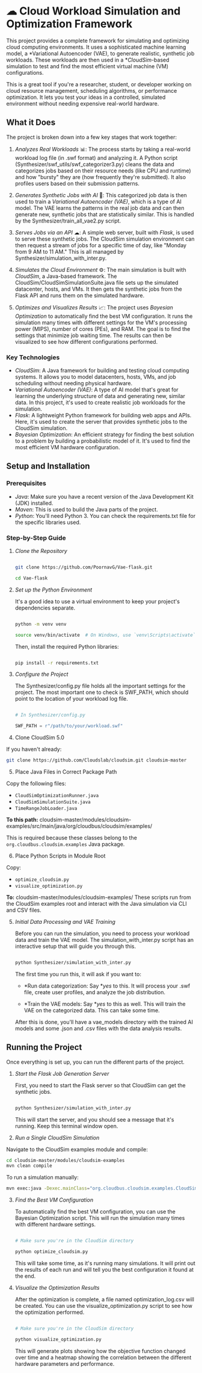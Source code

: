 # ☁ Cloud Workload Simulation and Optimization Framework

This project provides a complete framework for simulating and optimizing cloud computing environments. It uses a sophisticated machine learning model, a *Variational Autoencoder (VAE), to generate realistic, synthetic job workloads. These workloads are then used in a **CloudSim*-based simulation to test and find the most efficient virtual machine (VM) configurations.

This is a great tool if you're a researcher, student, or developer working on cloud resource management, scheduling algorithms, or performance optimization. It lets you test your ideas in a controlled, simulated environment without needing expensive real-world hardware.



## What it Does

The project is broken down into a few key stages that work together:

1.  *Analyzes Real Workloads* 📊: The process starts by taking a real-world workload log file (in .swf format) and analyzing it. A Python script (Synthesizer/swf_utils/swf_categorizer3.py) cleans the data and categorizes jobs based on their resource needs (like CPU and runtime) and how "bursty" they are (how frequently they're submitted). It also profiles users based on their submission patterns.

2.  *Generates Synthetic Jobs with AI* 🤖: This categorized job data is then used to train a *Variational Autoencoder (VAE)*, which is a type of AI model. The VAE learns the patterns in the real job data and can then generate new, synthetic jobs that are statistically similar. This is handled by the Synthesizer/train_all_vae2.py script.

3.  *Serves Jobs via an API* ☁: A simple web server, built with *Flask*, is used to serve these synthetic jobs. The CloudSim simulation environment can then request a stream of jobs for a specific time of day, like "Monday from 9 AM to 11 AM." This is all managed by Synthesizer/simulation_with_inter.py.

4.  *Simulates the Cloud Environment* ⚙: The main simulation is built with *CloudSim*, a Java-based framework. The CloudSim/CloudSimSimulationSuite.java file sets up the simulated datacenter, hosts, and VMs. It then gets the synthetic jobs from the Flask API and runs them on the simulated hardware.

5.  *Optimizes and Visualizes Results* 📈: The project uses *Bayesian Optimization* to automatically find the best VM configuration. It runs the simulation many times with different settings for the VM's processing power (MIPS), number of cores (PEs), and RAM. The goal is to find the settings that minimize job waiting time. The results can then be visualized to see how different configurations performed.


### Key Technologies

* *CloudSim*: A Java framework for building and testing cloud computing systems. It allows you to model datacenters, hosts, VMs, and job scheduling without needing physical hardware.
* *Variational Autoencoder (VAE)*: A type of AI model that's great for learning the underlying structure of data and generating new, similar data. In this project, it's used to create realistic job workloads for the simulation.
* *Flask*: A lightweight Python framework for building web apps and APIs. Here, it's used to create the server that provides synthetic jobs to the CloudSim simulation.
* *Bayesian Optimization*: An efficient strategy for finding the best solution to a problem by building a probabilistic model of it. It's used to find the most efficient VM hardware configuration.


## Setup and Installation
### Prerequisites

* *Java*: Make sure you have a recent version of the Java Development Kit (JDK) installed.
* *Maven*: This is used to build the Java parts of the project.
* *Python*: You'll need Python 3. You can check the requirements.txt file for the specific libraries used.


### Step-by-Step Guide

1.  *Clone the Repository*

    ```bash

    git clone https://github.com/PoornavG/Vae-flask.git

    cd Vae-flask

    ```



2.  *Set up the Python Environment*

    It's a good idea to use a virtual environment to keep your project's dependencies separate.



    ```bash

    python -m venv venv

    source venv/bin/activate  # On Windows, use `venv\Scripts\activate`
    ```
    

    Then, install the required Python libraries:

    ```bash

    pip install -r requirements.txt
    ```
    

3.  *Configure the Project*

    The Synthesizer/config.py file holds all the important settings for the project. The most important one to check is SWF_PATH, which should point to the location of your workload log file.

    ```python

    # In Synthesizer/config.py

    SWF_PATH = r"/path/to/your/workload.swf"

    ```


4. Clone CloudSim 5.0

If you haven't already:
```bash
git clone https://github.com/Cloudslab/cloudsim.git cloudsim-master
```

5. Place Java Files in Correct Package Path

Copy the following files:

- `CloudSimOptimizationRunner.java`
- `CloudSimSimulationSuite.java`
- `TimeRangeJobLoader.java`

**To this path:**
cloudsim-master/modules/cloudsim-examples/src/main/java/org/cloudbus/cloudsim/examples/

This is required because these classes belong to the `org.cloudbus.cloudsim.examples` Java package.


6. Place Python Scripts in Module Root

Copy:

- `optimize_cloudsim.py`
- `visualize_optimization.py`

**To:**
cloudsim-master/modules/cloudsim-examples/
These scripts run from the CloudSim examples root and interact with the Java simulation via CLI and CSV files.


5.  *Initial Data Processing and VAE Training*

    Before you can run the simulation, you need to process your workload data and train the VAE model. The simulation_with_inter.py script has an interactive setup that will guide you through this.

    ```bash

    python Synthesizer/simulation_with_inter.py

    ```

    The first time you run this, it will ask if you want to:

    * *Run data categorization: Say **yes* to this. It will process your .swf file, create user profiles, and analyze the job distribution.

    * *Train the VAE models: Say **yes* to this as well. This will train the VAE on the categorized data. This can take some time.



    After this is done, you'll have a vae_models directory with the trained AI models and some .json and .csv files with the data analysis results.



## Running the Project

Once everything is set up, you can run the different parts of the project.

1.  *Start the Flask Job Generation Server*

    First, you need to start the Flask server so that CloudSim can get the synthetic jobs.

    ```bash

    python Synthesizer/simulation_with_inter.py
    ```
    
    This will start the server, and you should see a message that it's running. Keep this terminal window open.


2.  *Run a Single CloudSim Simulation*

Navigate to the CloudSim examples module and compile:

```bash
cd cloudsim-master/modules/cloudsim-examples
mvn clean compile
```

To run a simulation manually:

```bash
mvn exec:java -Dexec.mainClass="org.cloudbus.cloudsim.examples.CloudSimOptimizationRunner"
```



3.  *Find the Best VM Configuration*

    To automatically find the best VM configuration, you can use the Bayesian Optimization script. This will run the simulation many times with different hardware settings.

    ```bash

    # Make sure you're in the CloudSim directory

    python optimize_cloudsim.py
    ```
    
    This will take some time, as it's running many simulations. It will print out the results of each run and will tell you the best configuration it found at the end.



4.  *Visualize the Optimization Results*

    After the optimization is complete, a file named optimization_log.csv will be created. You can use the visualize_optimization.py script to see how the optimization performed.

    ```bash

    # Make sure you're in the CloudSim directory

    python visualize_optimization.py
    ```
    

    This will generate plots showing how the objective function changed over time and a heatmap showing the correlation between the different hardware parameters and performance.
